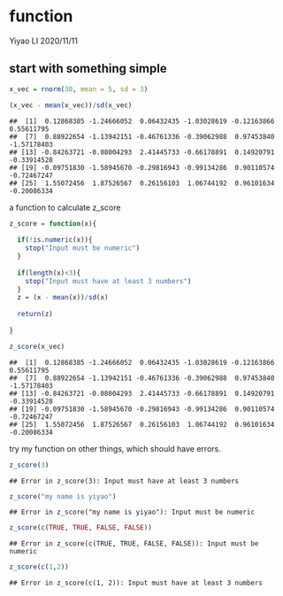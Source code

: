 function
================
Yiyao LI
2020/11/11

## start with something simple

``` r
x_vec = rnorm(30, mean = 5, sd = 3)

(x_vec - mean(x_vec))/sd(x_vec)
```

    ##  [1]  0.12868385 -1.24666052  0.06432435 -1.03028619 -0.12163866  0.55611795
    ##  [7]  0.88922654 -1.13942151 -0.46761336 -0.39062988  0.97453840 -1.57178403
    ## [13] -0.84263721 -0.08004293  2.41445733 -0.66178891  0.14920791 -0.33914528
    ## [19] -0.09751830 -1.58945670 -0.29816943 -0.99134286  0.90110574 -0.72467247
    ## [25]  1.55072456  1.87526567  0.26156103  1.06744192  0.96101634 -0.20086334

a function to calculate z\_score

``` r
z_score = function(x){
  
  if(!is.numeric(x)){
    stop("Input must be numeric")
  }
  
  if(length(x)<3){
    stop("Input must have at least 3 numbers")
  }
  z = (x - mean(x))/sd(x)
  
  return(z)
  
}

z_score(x_vec)
```

    ##  [1]  0.12868385 -1.24666052  0.06432435 -1.03028619 -0.12163866  0.55611795
    ##  [7]  0.88922654 -1.13942151 -0.46761336 -0.39062988  0.97453840 -1.57178403
    ## [13] -0.84263721 -0.08004293  2.41445733 -0.66178891  0.14920791 -0.33914528
    ## [19] -0.09751830 -1.58945670 -0.29816943 -0.99134286  0.90110574 -0.72467247
    ## [25]  1.55072456  1.87526567  0.26156103  1.06744192  0.96101634 -0.20086334

try my function on other things, which should have errors.

``` r
z_score(3)
```

    ## Error in z_score(3): Input must have at least 3 numbers

``` r
z_score("my name is yiyao")
```

    ## Error in z_score("my name is yiyao"): Input must be numeric

``` r
z_score(c(TRUE, TRUE, FALSE, FALSE))
```

    ## Error in z_score(c(TRUE, TRUE, FALSE, FALSE)): Input must be numeric

``` r
z_score(c(1,2))
```

    ## Error in z_score(c(1, 2)): Input must have at least 3 numbers
